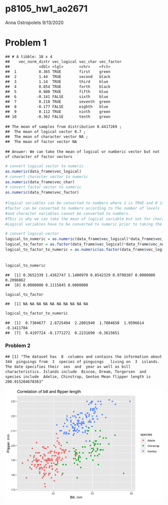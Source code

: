 p8105\_hw1\_ao2671
================
Anna Ostropolets
9/13/2020

# Problem 1

    ## # A tibble: 10 x 4
    ##    vec_norm_distr vec_logical vec_char vec_factor
    ##             <dbl> <lgl>       <chr>    <fct>     
    ##  1          0.365 TRUE        first    green     
    ##  2          1.44  TRUE        second   black     
    ##  3          1.14  TRUE        third    blue      
    ##  4          0.854 TRUE        forth    black     
    ##  5          0.980 TRUE        fifth    blue      
    ##  6         -0.141 FALSE       sixth    blue      
    ##  7          0.210 TRUE        seventh  green     
    ##  8         -0.177 FALSE       eighth   blue      
    ##  9          0.112 TRUE        ninth    green     
    ## 10         -0.362 FALSE       tenth    green

    ## The mean of samples from distribution 0.4417269 ;
    ##  The mean of logical vector 0.7 ; 
    ##  The mean of character vector NA ;
    ##  The mean of factor vector NA

    ## Answer: We can take the mean of logical or numberic vector but not of character of factor vectors

``` r
# convert logical vector to numeric
as.numeric(data_frame$vec_logical)
# convert character vector to numeric
as.numeric(data_frame$vec_char)
# convert factor vector to numeric
as.numeric(data_frame$vec_factor)

#logical variables can be converted to numbers where 1 is TRUE and 0 is FALSE, 
#factor can be converted to numbers according to the number of levels 
#and character variables cannot be converted to numbers. 
#This is why we can take the mean of logical variable but not for character variables. 
#Logical variables have to be converted to numeric prior to taking the mean
```

``` r
# convert logical vector 
logical_to_numeric = as.numeric(data_frame$vec_logical)*data_frame$vec_norm_distr
logical_to_factor = as.factor(data_frame$vec_logical)*data_frame$vec_norm_distr
logical_to_factor_to_numeric = as.numeric(as.factor(data_frame$vec_logical))*data_frame$vec_norm_distr


logical_to_numeric
```

    ##  [1] 0.3652339 1.4362747 1.1400970 0.8542329 0.9798307 0.0000000 0.2098862
    ##  [8] 0.0000000 0.1115845 0.0000000

``` r
logical_to_factor
```

    ##  [1] NA NA NA NA NA NA NA NA NA NA

``` r
logical_to_factor_to_numeric
```

    ##  [1]  0.7304677  2.8725494  2.2801940  1.7084658  1.9596614 -0.1411784
    ##  [7]  0.4197724 -0.1771272  0.2231690 -0.3615651

### Problem 2

    ## [1] "The dataset has  8  columns and contains the information about  344  pinguings from  3  species of pinguings   living on  3  islands. The date specifies their  sex  and  year as well as bill characteristics. Islands include  Biscoe, Dream, Torgersen  and species include  Adelie, Chinstrap, Gentoo Mean flipper length is  200.915204678363"

![](p8105_hw1_ao2671_files/figure-gfm/chunk3-1.png)<!-- -->
